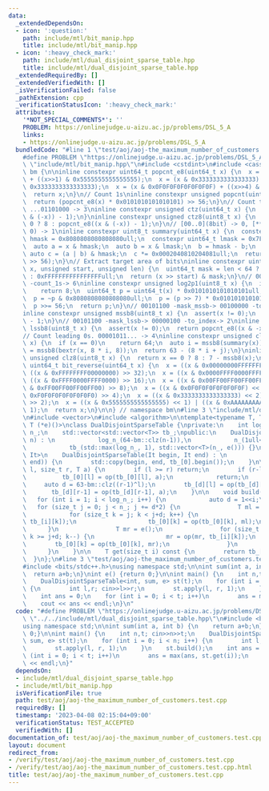 ```yaml
---
data:
  _extendedDependsOn:
  - icon: ':question:'
    path: include/mtl/bit_manip.hpp
    title: include/mtl/bit_manip.hpp
  - icon: ':heavy_check_mark:'
    path: include/mtl/dual_disjoint_sparse_table.hpp
    title: include/mtl/dual_disjoint_sparse_table.hpp
  _extendedRequiredBy: []
  _extendedVerifiedWith: []
  _isVerificationFailed: false
  _pathExtension: cpp
  _verificationStatusIcon: ':heavy_check_mark:'
  attributes:
    '*NOT_SPECIAL_COMMENTS*': ''
    PROBLEM: https://onlinejudge.u-aizu.ac.jp/problems/DSL_5_A
    links:
    - https://onlinejudge.u-aizu.ac.jp/problems/DSL_5_A
  bundledCode: "#line 1 \"test/aoj/aoj-the_maximum_number_of_customers.test.cpp\"\n\
    #define PROBLEM \"https://onlinejudge.u-aizu.ac.jp/problems/DSL_5_A\"\n#line 2\
    \ \"include/mtl/bit_manip.hpp\"\n#include <cstdint>\n#include <cassert>\n\nnamespace\
    \ bm {\n\ninline constexpr uint64_t popcnt_e8(uint64_t x) {\n  x = (x & 0x5555555555555555)\
    \ + ((x>>1) & 0x5555555555555555);\n  x = (x & 0x3333333333333333) + ((x>>2) &\
    \ 0x3333333333333333);\n  x = (x & 0x0F0F0F0F0F0F0F0F) + ((x>>4) & 0x0F0F0F0F0F0F0F0F);\n\
    \  return x;\n}\n// Count 1s\ninline constexpr unsigned popcnt(uint64_t x) {\n\
    \  return (popcnt_e8(x) * 0x0101010101010101) >> 56;\n}\n// Count trailing 0s.\
    \ ...01101000 -> 3\ninline constexpr unsigned ctz(uint64_t x) {\n  return popcnt((x\
    \ & (-x)) - 1);\n}\ninline constexpr unsigned ctz8(uint8_t x) {\n  return x ==\
    \ 0 ? 8 : popcnt_e8((x & (-x)) - 1);\n}\n// [00..0](8bit) -> 0, [**..*](not only\
    \ 0) -> 1\ninline constexpr uint8_t summary(uint64_t x) {\n  constexpr uint64_t\
    \ hmask = 0x8080808080808080ull;\n  constexpr uint64_t lmask = 0x7F7F7F7F7F7F7F7Full;\n\
    \  auto a = x & hmask;\n  auto b = x & lmask;\n  b = hmask - b;\n  b = ~b;\n \
    \ auto c = (a | b) & hmask;\n  c *= 0x0002040810204081ull;\n  return uint8_t(c\
    \ >> 56);\n}\n// Extract target area of bits\ninline constexpr uint64_t bextr(uint64_t\
    \ x, unsigned start, unsigned len) {\n  uint64_t mask = len < 64 ? (1ull<<len)-1\
    \ : 0xFFFFFFFFFFFFFFFFull;\n  return (x >> start) & mask;\n}\n// 00101101 -> 00111111\
    \ -count_1s-> 6\ninline constexpr unsigned log2p1(uint8_t x) {\n  if (x & 0x80)\n\
    \    return 8;\n  uint64_t p = uint64_t(x) * 0x0101010101010101ull;\n  p -= 0x8040201008040201ull;\n\
    \  p = ~p & 0x8080808080808080ull;\n  p = (p >> 7) * 0x0101010101010101ull;\n\
    \  p >>= 56;\n  return p;\n}\n// 00101100 -mask_mssb-> 00100000 -to_index-> 5\n\
    inline constexpr unsigned mssb8(uint8_t x) {\n  assert(x != 0);\n  return log2p1(x)\
    \ - 1;\n}\n// 00101100 -mask_lssb-> 00000100 -to_index-> 2\ninline constexpr unsigned\
    \ lssb8(uint8_t x) {\n  assert(x != 0);\n  return popcnt_e8((x & -x) - 1);\n}\n\
    // Count leading 0s. 00001011... -> 4\ninline constexpr unsigned clz(uint64_t\
    \ x) {\n  if (x == 0)\n    return 64;\n  auto i = mssb8(summary(x));\n  auto j\
    \ = mssb8(bextr(x, 8 * i, 8));\n  return 63 - (8 * i + j);\n}\ninline constexpr\
    \ unsigned clz8(uint8_t x) {\n  return x == 0 ? 8 : 7 - mssb8(x);\n}\ninline constexpr\
    \ uint64_t bit_reverse(uint64_t x) {\n  x = ((x & 0x00000000FFFFFFFF) << 32) |\
    \ ((x & 0xFFFFFFFF00000000) >> 32);\n  x = ((x & 0x0000FFFF0000FFFF) << 16) |\
    \ ((x & 0xFFFF0000FFFF0000) >> 16);\n  x = ((x & 0x00FF00FF00FF00FF) << 8) | ((x\
    \ & 0xFF00FF00FF00FF00) >> 8);\n  x = ((x & 0x0F0F0F0F0F0F0F0F) << 4) | ((x &\
    \ 0xF0F0F0F0F0F0F0F0) >> 4);\n  x = ((x & 0x3333333333333333) << 2) | ((x & 0xCCCCCCCCCCCCCCCC)\
    \ >> 2);\n  x = ((x & 0x5555555555555555) << 1) | ((x & 0xAAAAAAAAAAAAAAAA) >>\
    \ 1);\n  return x;\n}\n\n} // namespace bm\n#line 3 \"include/mtl/dual_disjoint_sparse_table.hpp\"\
    \n#include <vector>\n#include <algorithm>\n\ntemplate<typename T, T (*op)(T, T),\
    \ T (*e)()>\nclass DualDisjointSparseTable {\nprivate:\n    int log_n_;\n    size_t\
    \ n_;\n    std::vector<std::vector<T>> tb_;\npublic:\n    DualDisjointSparseTable(size_t\
    \ n) : \n            log_n_(64-bm::clz(n-1)),\n            n_(1ull<<log_n_), \n\
    \            tb_(std::max(log_n_, 1), std::vector<T>(n_, e())) {}\n    template<typename\
    \ It>\n    DualDisjointSparseTable(It begin, It end) : \n            DualDisjointSparseTable(std::distance(begin,\
    \ end)) {\n        std::copy(begin, end, tb_[0].begin());\n    }\n\n    void apply(size_t\
    \ l, size_t r, T a) {\n        if (l >= r) return;\n        if (r-l==1) {\n  \
    \          tb_[0][l] = op(tb_[0][l], a);\n            return;\n        }\n   \
    \     auto d = 63-bm::clz((r-1)^l);\n        tb_[d][l] = op(tb_[d][l], a);\n \
    \       tb_[d][r-1] = op(tb_[d][r-1], a);\n    }\n\n    void build() {\n     \
    \   for (int i = 1; i < log_n_; i++) {\n            auto d = 1<<i;\n         \
    \   for (size_t j = 0; j < n_; j += d*2) {\n                T ml = e();\n    \
    \            for (size_t k = j; k < j+d; k++) {\n                    ml = op(ml,\
    \ tb_[i][k]);\n                    tb_[0][k] = op(tb_[0][k], ml);\n          \
    \      }\n                T mr = e();\n                for (size_t k = j+d*2-1;\
    \ k >= j+d; k--) {\n                    mr = op(mr, tb_[i][k]);\n            \
    \        tb_[0][k] = op(tb_[0][k], mr);\n                }\n            }\n  \
    \      }\n    }\n\n    T get(size_t i) const {\n        return tb_[0][i];\n  \
    \  }\n};\n#line 3 \"test/aoj/aoj-the_maximum_number_of_customers.test.cpp\"\n\
    #include <bits/stdc++.h>\nusing namespace std;\n\nint sum(int a, int b) {\n  \
    \  return a+b;\n}\nint e() {return 0;}\n\nint main() {\n    int n,t; cin>>n>>t;\n\
    \    DualDisjointSparseTable<int, sum, e> st(t);\n    for (int i = 0; i < n; i++)\
    \ {\n        int l,r; cin>>l>>r;\n        st.apply(l, r, 1);\n    }\n    st.build();\n\
    \    int ans = 0;\n    for (int i = 0; i < t; i++)\n        ans = max(ans, st.get(i));\n\
    \    cout << ans << endl;\n}\n"
  code: "#define PROBLEM \"https://onlinejudge.u-aizu.ac.jp/problems/DSL_5_A\"\n#include\
    \ \"../../include/mtl/dual_disjoint_sparse_table.hpp\"\n#include <bits/stdc++.h>\n\
    using namespace std;\n\nint sum(int a, int b) {\n    return a+b;\n}\nint e() {return\
    \ 0;}\n\nint main() {\n    int n,t; cin>>n>>t;\n    DualDisjointSparseTable<int,\
    \ sum, e> st(t);\n    for (int i = 0; i < n; i++) {\n        int l,r; cin>>l>>r;\n\
    \        st.apply(l, r, 1);\n    }\n    st.build();\n    int ans = 0;\n    for\
    \ (int i = 0; i < t; i++)\n        ans = max(ans, st.get(i));\n    cout << ans\
    \ << endl;\n}"
  dependsOn:
  - include/mtl/dual_disjoint_sparse_table.hpp
  - include/mtl/bit_manip.hpp
  isVerificationFile: true
  path: test/aoj/aoj-the_maximum_number_of_customers.test.cpp
  requiredBy: []
  timestamp: '2023-04-08 02:15:04+09:00'
  verificationStatus: TEST_ACCEPTED
  verifiedWith: []
documentation_of: test/aoj/aoj-the_maximum_number_of_customers.test.cpp
layout: document
redirect_from:
- /verify/test/aoj/aoj-the_maximum_number_of_customers.test.cpp
- /verify/test/aoj/aoj-the_maximum_number_of_customers.test.cpp.html
title: test/aoj/aoj-the_maximum_number_of_customers.test.cpp
---
```

